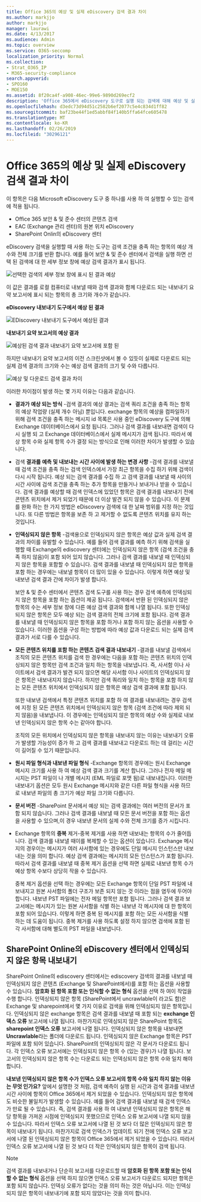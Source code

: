 ```yaml
---
title: Office 365의 예상 및 실제 eDiscovery 검색 결과 차이
ms.author: markjjo
author: markjjo
manager: laurawi
ms.date: 4/13/2017
ms.audience: Admin
ms.topic: overview
ms.service: O365-seccomp
localization_priority: Normal
ms.collection:
- Strat_O365_IP
- M365-security-compliance
search.appverid:
- SPO160
- MOE150
ms.assetid: 8f20ca4f-a908-46ec-99e6-9890d269ecf2
description: 'Office 365에서 eDiscovery 도구로 실행 되는 검색에 대해 예상 및 실제 검색 결과가 달라질 수 있는 이유를 이해 합니다. '
ms.openlocfilehash: d3edc73d94d51c2582b6ef2077c5e4c834d1ff82
ms.sourcegitcommit: baf23be44f1ed5abbf84f140b5ffa64fce605478
ms.translationtype: MT
ms.contentlocale: ko-KR
ms.lasthandoff: 02/26/2019
ms.locfileid: "30296121"
---
```

# <a name="differences-between-estimated-and-actual-ediscovery-search-results-in-office-365"></a>Office 365의 예상 및 실제 eDiscovery 검색 결과 차이

이 항목은 다음 Microsoft eDiscovery 도구 중 하나를 사용 하 여 실행할 수 있는 검색에 적용 됩니다.  <br/>  
- Office 365 보안 &amp; 및 준수 센터의 콘텐츠 검색  <br/>  
- EAC (Exchange 관리 센터)의 원본 위치 eDiscovery  <br/>  
- SharePoint Onlin의 eDiscovery 센터  <br/> 
   
eDiscovery 검색을 실행할 때 사용 하는 도구는 검색 조건을 충족 하는 항목의 예상 개수와 전체 크기를 반환 합니다. 예를 들어 보안 &amp; 및 준수 센터에서 검색을 실행 하면 선택 된 검색에 대 한 세부 정보 창에 예상 검색 결과가 표시 됩니다.
  
![선택한 검색의 세부 정보 창에 표시 된 결과 예상](media/74e4ce83-40be-41a9-b60f-5ad447e79fe4.png)
  
이 값은 결과를 로컬 컴퓨터로 내보낼 때와 검색 결과와 함께 다운로드 되는 내보내기 요약 보고서에 표시 되는 항목의 총 크기와 개수가 같습니다.
  
**eDiscovery 내보내기 도구에서 예상 된 결과**

![EDiscovery 내보내기 도구에서 예상된 결과](media/d34312a5-0ee6-49aa-9460-7ea0015a6e66.png)
  
**내보내기 요약 보고서의 예상 결과**

![예상된 검색 결과 내보내기 요약 보고서에 포함 된](media/44b579da-86c2-4f33-81b5-84d604003eda.png)
  
하지만 내보내기 요약 보고서의 이전 스크린샷에서 볼 수 있듯이 실제로 다운로드 되는 실제 검색 결과의 크기와 수는 예상 검색 결과의 크기 및 수와 다릅니다. 
  
![예상 및 다운로드 검색 결과 차이](media/84aef318-230f-430d-9d9e-02f21342d364.png)
  
이러한 차이점이 발생 하는 몇 가지 이유는 다음과 같습니다.
  
- **결과가 예상 되는 방식** -검색 결과의 예상 결과는 검색 쿼리 조건을 충족 하는 항목의 예상 작업량 (실제 개수 아님) 뿐입니다. exchange 항목의 예상을 컴파일하기 위해 검색 조건을 충족 하는 메시지 id 목록은 사용 중인 eDiscovery 도구에 의해 Exchange 데이터베이스에서 요청 됩니다. 그러나 검색 결과를 내보내면 검색이 다시 실행 되 고 Exchange 데이터베이스에서 실제 메시지가 검색 됩니다. 따라서 예상 항목 수와 실제 항목 수가 결정 되는 방식으로 인해 이러한 차이가 발생할 수 있습니다. 
    
- 검색 **결과를 예측 및 내보내는 시간 사이에 발생 하는 변경 사항** -검색 결과를 내보낼 때 검색 조건을 충족 하는 검색 인덱스에서 가장 최근 항목을 수집 하기 위해 검색이 다시 시작 됩니다. 예상 되는 검색 결과를 수집 하 고 검색 결과를 내보낼 때 사이의 시간 사이에 검색 조건을 충족 하는 추가 항목을 만들거나 보내거나 받을 수 있습니다. 검색 결과를 예상할 때 검색 인덱스에 있었던 항목은 검색 결과를 내보내기 전에 콘텐츠 위치에서 제거 되었기 때문에 더 이상 발견 되지 않을 수 있습니다. 이 문제를 완화 하는 한 가지 방법은 eDiscovery 검색에 대 한 날짜 범위를 지정 하는 것입니다. 또 다른 방법은 항목을 보존 하 고 제거할 수 없도록 콘텐츠 위치를 유지 하는 것입니다. 
    
- **인덱싱되지 않은 항목** -검색용으로 인덱싱되지 않은 항목은 예상 값과 실제 검색 결과의 차이를 유발할 수 있습니다. 예를 들어 검색 결과를 예측 하기 위해 검색을 실행할 때 Exchange의 ediscovery 센터에는 인덱싱되지 않은 항목 (검색 조건을 충족 하지 않음)이 포함 되어 있지 않습니다. 그러나 검색 결과를 내보낼 때 인덱싱되지 않은 항목을 포함할 수 있습니다. 검색 결과를 내보낼 때 인덱싱되지 않은 항목을 포함 하는 경우에는 내보낼 항목이 더 많이 있을 수 있습니다. 이렇게 하면 예상 및 내보낸 검색 결과 간에 차이가 발생 합니다. 
    
    보안 &amp; 및 준수 센터에서 콘텐츠 검색 도구를 사용 하는 경우 검색 예측에 인덱싱되지 않은 항목을 포함 하는 옵션이 제공 됩니다. 검색에서 반환 된 인덱싱되지 않은 항목의 수는 세부 정보 창에 다른 예상 검색 결과와 함께 나열 됩니다. 또한 인덱싱되지 않은 항목은 모두 예상 되는 검색 결과의 전체 크기에 포함 됩니다. 검색 결과를 내보낼 때 인덱싱되지 않은 항목을 포함 하거나 포함 하지 않는 옵션을 사용할 수 있습니다. 이러한 옵션을 구성 하는 방법에 따라 예상 값과 다운로드 되는 실제 검색 결과가 서로 다를 수 있습니다. 
    
- **모든 콘텐츠 위치를 포함 하는 콘텐츠 검색 결과 내보내기** -결과를 내보낼 검색에서 조직의 모든 콘텐츠 위치를 검색 한 경우에는 다음을 포함 하는 콘텐츠 위치의 인덱싱되지 않은 항목만 검색 조건과 일치 하는 항목을 내보냅니다. 즉, 사서함 이나 사이트에서 검색 결과가 발견 되지 않으면 해당 사서함 이나 사이트의 인덱싱되지 않은 항목은 내보내지지 않습니다. 하지만 검색 쿼리와 일치 하는 항목을 포함 하지 않는 모든 콘텐츠 위치에서 인덱싱되지 않은 항목은 예상 검색 결과에 포함 됩니다. 
    
    또한 내보낸 검색에서 특정 콘텐츠 위치를 포함 하 여 결과를 내보내려는 경우 검색에 지정 된 모든 콘텐츠 위치에서 인덱싱되지 않은 항목 (검색 조건에 따라 제외 되지 않음)을 내보냅니다. 이 경우에는 인덱싱되지 않은 항목의 예상 수와 실제로 내보낸 인덱싱되지 않은 항목 수는 같아야 합니다.
    
    조직의 모든 위치에서 인덱싱되지 않은 항목을 내보내지 않는 이유는 내보내기 오류가 발생할 가능성이 증가 하 고 검색 결과를 내보내고 다운로드 하는 데 걸리는 시간이 길어질 수 있기 때문입니다.
    
- **원시 파일 형식과 내보낸 파일 형식** -Exchange 항목의 경우에는 원시 Exchange 메시지 크기를 사용 하 여 예상 검색 결과 크기를 계산 합니다. 그러나 전자 메일 메시지는 PST 파일이 나 개별 메시지 (EML 파일로 포맷 됨)로 내보내집니다. 이러한 내보내기 옵션은 모두 원시 Exchange 메시지와 같은 다른 파일 형식을 사용 하므로 내보낸 파일의 총 크기가 예상 파일 크기와 다릅니다. 
    
- **문서 버전** -SharePoint 문서에서 예상 되는 검색 결과에는 여러 버전의 문서가 포함 되지 않습니다. 그러나 검색 결과를 내보낼 때 모든 문서 버전을 포함 하는 옵션을 사용할 수 있으며,이 경우 내보낸 문서의 실제 수와 전체 크기를 증가 시킵니다. 
    
- Exchange 항목의 **중복** 제거-중복 제거를 사용 하면 내보내는 항목의 수가 줄어듭니다. 검색 결과를 내보낼 때이를 복제할 수 있는 옵션이 있습니다. Exchange 메시지의 경우이는 메시지가 여러 사서함에 있는 경우에도 단일 메시지 인스턴스만 내보내는 것을 의미 합니다. 예상 검색 결과에는 메시지의 모든 인스턴스가 포함 됩니다. 따라서 검색 결과를 내보낼 때 중복 제거 옵션을 선택 하면 실제로 내보낸 항목 수가 예상 항목 수보다 상당히 작을 수 있습니다. 
    
    중복 제거 옵션을 선택 하는 경우에는 모든 Exchange 항목이 단일 PST 파일에 내보내지고 원본 사서함의 폴더 구조가 보존 되지 않는 것 이라는 점을 염두에 두어야 합니다. 내보낸 PST 파일에는 전자 메일 항목만 포함 됩니다. 그러나 검색 결과 보고서에는 메시지가 있는 원본 사서함을 식별 하는 내보낸 각 메시지에 대 한 항목이 포함 되어 있습니다. 이렇게 하면 중복 된 메시지를 포함 하는 모든 사서함을 식별 하는 데 도움이 됩니다. 중복 제거를 사용 하도록 설정 하지 않으면 검색에 포함 된 각 사서함에 대해 별도의 PST 파일을 내보냅니다. 
    
## <a name="exporting-unindexed-items-from-the-ediscovery-center-in-sharepoint-online"></a>SharePoint Online의 eDiscovery 센터에서 인덱싱되지 않은 항목 내보내기

SharePoint Online의 ediscovery 센터에서는 ediscovery 검색의 결과를 내보낼 때 인덱싱되지 않은 콘텐츠 (Exchange 및 SharePoint에서)를 포함 하는 옵션을 사용할 수 있습니다. **암호화 된 항목 포함 또는 인식할 수 없는 형식** 옵션을 선택 하 여이 작업을 수행 합니다. 인덱싱되지 않은 항목 (SharePoint에서 uncrawlable이 라고도 함)은 Exchange 및 sharepoint에서 몇 가지 이유로 검색을 위해 인덱싱되지 않은 항목입니다. 인덱싱되지 않은 exchange 항목은 검색 결과를 내보낼 때 포함 되는 **exchange 인덱스 오류** 보고서에 나열 됩니다. 마찬가지로 인덱싱되지 않은 SharePoint 항목도 **sharepoint 인덱스 오류** 보고서에 나열 됩니다. 인덱싱되지 않은 항목을 내보내면 **Uncrawlable**라는 폴더에 다운로드 됩니다. 인덱싱되지 않은 Exchange 항목은 PST 파일에 포함 되어 있습니다. SharePoint의 인덱싱되지 않은 각 문서가 다운로드 됩니다. 각 인덱스 오류 보고서에는 인덱싱되지 않은 항목 수 (있는 경우)가 나열 됩니다. 보고서의 인덱싱되지 않은 항목 수는 다운로드 되는 인덱싱되지 않은 항목 수와 일치 해야 합니다. 
  
 **내보낸 인덱싱되지 않은 항목 수가 인덱스 오류 보고서의 항목 수와 일치 하지 않는 이유는 무엇 인가요?** 앞에서 설명한 것 처럼, 검색 예측이 실행 된 시간과 검색 결과를 내보낸 시간 사이에 항목이 Office 365에서 제거 되었을 수 있습니다. 인덱싱되지 않은 항목에도 비슷한 불일치가 발생할 수 있습니다. 예를 들어 검색 결과를 내보낼 때 검색 인덱스가 만료 될 수 있습니다. 즉, 검색 결과를 사용 하 여 내보낸 인덱싱되지 않은 항목은 해당 항목을 가져온 시점에 인덱싱되지 못했으므로 인덱스 오류 보고서에 나열 되지 않을 수 있습니다. 따라서 인덱스 오류 보고서에 나열 된 것 보다 더 많은 인덱싱되지 않은 항목이 내보내기 됩니다. 마찬가지로 검색 인덱스가 업데이트 되기 전에 인덱스 오류 보고서에 나열 된 인덱싱되지 않은 항목이 Office 365에서 제거 되었을 수 있습니다. 따라서 인덱스 오류 보고서에 나열 된 것 보다 더 작은 인덱싱되지 않은 항목이 검색 됩니다. 
  
> [!NOTE]
> 검색 결과를 내보내거나 단순히 보고서를 다운로드할 때 **암호화 된 항목 포함 또는 인식할 수 없는 형식** 옵션을 선택 하지 않으면 인덱스 오류 보고서가 다운로드 되지만 항목은 포함 되지 않습니다. 인덱싱 오류가 없다는 것을 의미 하는 것은 아닙니다. 이는 인덱싱되지 않은 항목이 내보내기에 포함 되지 않았다는 것을 의미 합니다. 
  

